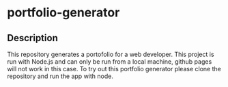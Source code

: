 # portfolio-generator

## Description
This repository generates a portofolio for a web developer. This project is run with Node.js and can only be run from a local machine, github pages will not work in this case. To try out this portfolio generator please clone the repository and run the app with node.